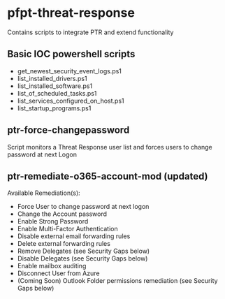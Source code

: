 # pfpt-threat-response
Contains scripts to integrate PTR and extend functionality

Basic IOC powershell scripts
---
- get_newest_security_event_logs.ps1
- list_installed_drivers.ps1
- list_installed_software.ps1
- list_of_scheduled_tasks.ps1
- list_services_configured_on_host.ps1
- list_startup_programs.ps1

ptr-force-changepassword
---
Script monitors a Threat Response user list and forces users to change password at next Logon

ptr-remediate-o365-account-mod (updated)
---
Available Remediation(s):
- Force User to change password at next logon
- Change the Account password
- Enable Strong Password
- Enable Multi-Factor Authentication
- Disable external email forwarding rules
- Delete external forwarding rules
- Remove Delegates (see Security Gaps below)
- Disable Delegates (see Security Gaps below)
- Enable mailbox auditing
- Disconnect User from Azure
- (Coming Soon) Outlook Folder permissions remediation (see Security Gaps below)
